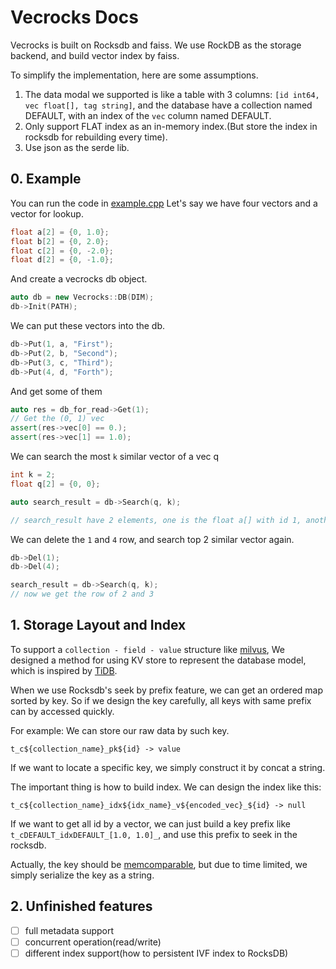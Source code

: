 # Vecrocks Docs

Vecrocks is built on Rocksdb and faiss. We use RockDB as the storage backend, and build vector index by faiss.

To simplify the implementation, here are some assumptions.

1. The data modal we supported is like a table with 3 columns: `[id int64, vec float[], tag string]`,
   and the database have a collection named DEFAULT, with an index of the `vec` column named DEFAULT.
2. Only support FLAT index as an in-memory index.(But store the index in rocksdb for rebuilding every time).
3. Use json as the serde lib.

## 0. Example

You can run the code in [example.cpp](../example/example.cpp)
Let's say we have four vectors and a vector for lookup.

```c++
float a[2] = {0, 1.0};
float b[2] = {0, 2.0};
float c[2] = {0, -2.0};
float d[2] = {0, -1.0};
```

And create a vecrocks db object.

```c++
auto db = new Vecrocks::DB(DIM);
db->Init(PATH);
```

We can put these vectors into the db.

```c++
db->Put(1, a, "First");
db->Put(2, b, "Second");
db->Put(3, c, "Third");
db->Put(4, d, "Forth");
```

And get some of them

```c++
auto res = db_for_read->Get(1);
// Get the (0, 1) vec
assert(res->vec[0] == 0.);
assert(res->vec[1] == 1.0);
```

We can search the most `k` similar vector of a vec q

```c++
int k = 2;
float q[2] = {0, 0};

auto search_result = db->Search(q, k);

// search_result have 2 elements, one is the float a[] with id 1, another is the float d[] with id 4
```

We can delete the `1` and `4` row, and search top 2 similar vector again.

```c++
db->Del(1);
db->Del(4);

search_result = db->Search(q, k);
// now we get the row of 2 and 3
```

## 1. Storage Layout and Index

To support a `collection - field - value` structure like [milvus](https://milvus.io/docs/create_collection.md),
We designed a method for using KV store to represent the database model, which is inspired
by [TiDB](https://cn.pingcap.com/blog/tidb-internal-2).

When we use Rocksdb's seek by prefix feature, we can get an ordered map sorted by key.
So if we design the key carefully, all keys with same prefix can by accessed quickly.

For example:
We can store our raw data by such key.

`t_c${collection_name}_pk${id} -> value`

If we want to locate a specific key, we simply construct it by concat a string.

The important thing is how to build index. We can design the index like this:

`t_c${collection_name}_idx${idx_name}_v${encoded_vec}_${id} -> null`

If we want to get all id by a vector, we can just build a key prefix like `t_cDEFAULT_idxDEFAULT_[1.0, 1.0]_`,
and use this prefix to seek in the rocksdb.

Actually, the key should
be [memcomparable](https://github.com/facebook/mysql-5.6/wiki/MyRocks-record-format#memcomparable-format),
but due to time limited, we simply serialize the key as a string.

## 2. Unfinished features

- [ ] full metadata support
- [ ] concurrent operation(read/write)
- [ ] different index support(how to persistent IVF index to RocksDB)
